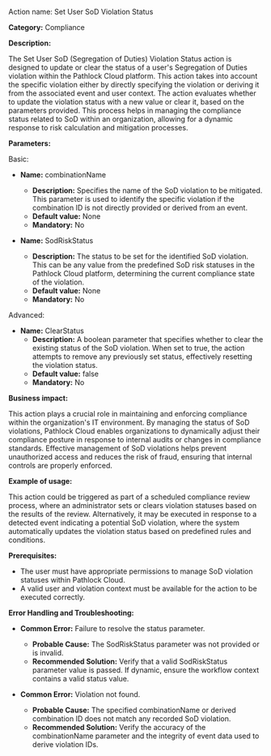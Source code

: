Action name: Set User SoD Violation Status

**Category:** Compliance

**Description:** 

The Set User SoD (Segregation of Duties) Violation Status action is designed to update or clear the status of a user's Segregation of Duties violation within the Pathlock Cloud platform. This action takes into account the specific violation either by directly specifying the violation or deriving it from the associated event and user context. The action evaluates whether to update the violation status with a new value or clear it, based on the parameters provided. This process helps in managing the compliance status related to SoD within an organization, allowing for a dynamic response to risk calculation and mitigation processes.

**Parameters:** 

Basic:

- **Name:** combinationName
  - **Description:** Specifies the name of the SoD violation to be mitigated. This parameter is used to identify the specific violation if the combination ID is not directly provided or derived from an event.
  - **Default value:** None
  - **Mandatory:** No

- **Name:** SodRiskStatus
  - **Description:** The status to be set for the identified SoD violation. This can be any value from the predefined SoD risk statuses in the Pathlock Cloud platform, determining the current compliance state of the violation.
  - **Default value:** None
  - **Mandatory:** No

Advanced:

- **Name:** ClearStatus
  - **Description:** A boolean parameter that specifies whether to clear the existing status of the SoD violation. When set to true, the action attempts to remove any previously set status, effectively resetting the violation status.
  - **Default value:** false
  - **Mandatory:** No

**Business impact:** 

This action plays a crucial role in maintaining and enforcing compliance within the organization's IT environment. By managing the status of SoD violations, Pathlock Cloud enables organizations to dynamically adjust their compliance posture in response to internal audits or changes in compliance standards. Effective management of SoD violations helps prevent unauthorized access and reduces the risk of fraud, ensuring that internal controls are properly enforced.

**Example of usage:** 

This action could be triggered as part of a scheduled compliance review process, where an administrator sets or clears violation statuses based on the results of the review. Alternatively, it may be executed in response to a detected event indicating a potential SoD violation, where the system automatically updates the violation status based on predefined rules and conditions.

**Prerequisites:** 

- The user must have appropriate permissions to manage SoD violation statuses within Pathlock Cloud.
- A valid user and violation context must be available for the action to be executed correctly.

**Error Handling and Troubleshooting:** 

- **Common Error:** Failure to resolve the status parameter.
  - **Probable Cause:** The SodRiskStatus parameter was not provided or is invalid.
  - **Recommended Solution:** Verify that a valid SodRiskStatus parameter value is passed. If dynamic, ensure the workflow context contains a valid status value.

- **Common Error:** Violation not found.
  - **Probable Cause:** The specified combinationName or derived combination ID does not match any recorded SoD violation.
  - **Recommended Solution:** Verify the accuracy of the combinationName parameter and the integrity of event data used to derive violation IDs.